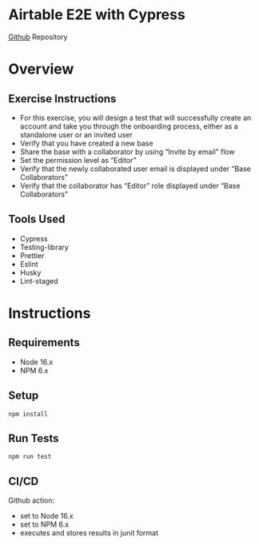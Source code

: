 # Airtable E2E with Cypress

[Github](https://github.com/endqwerty/airtable-e2e) Repository


# Overview


## Exercise Instructions

* For this exercise, you will design a test that will successfully create an account and take you through the onboarding process, either as a standalone user or an invited user
* Verify that you have created a new base
* Share the base with a collaborator by using “Invite by email” flow
* Set the permission level as “Editor”
* Verify that the newly collaborated user email is displayed under “Base Collaborators”
* Verify that the collaborator has “Editor” role displayed under “Base Collaborators”


## Tools Used

* Cypress
* Testing-library
* Prettier
* Eslint
* Husky
* Lint-staged


# Instructions


## Requirements

* Node 16.x
* NPM 6.x


## Setup

`npm install`


## Run Tests

`npm run test`


## CI/CD

Github action:

* set to Node 16.x
* set to NPM 6.x
* executes and stores results in junit format

